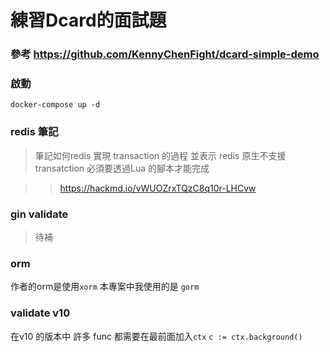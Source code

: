 # 練習Dcard的面試題 
### 參考 https://github.com/KennyChenFight/dcard-simple-demo
### 啟動 
```shell script
docker-compose up -d
```

### redis 筆記
> 筆記如何redis 實現 transaction 的過程 並表示 redis 原生不支援 transatction 必須要透過Lua 的腳本才能完成

>> https://hackmd.io/vWUOZrxTQzC8q10r-LHCvw

### gin validate 
> 待補

### orm 
作者的orm是使用`xorm` 本專案中我使用的是 `gorm` 

### validate v10 

在v10 的版本中 許多 func 都需要在最前面加入`ctx` `c := ctx.background()`

